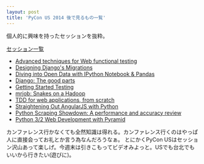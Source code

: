 ```yaml
---
layout: post
title: 'PyCon US 2014 後で見るもの一覧'
---
```


個人的に興味を持ったセッションを抜粋。

[セッション一覧](http://pyvideo.org/category/50/pycon-us-2014)

- [Advanced techniques for Web functional testing](http://pyvideo.org/video/2660/advanced-techniques-for-web-functional-testing)
- [Designing Django's Migrations](http://pyvideo.org/video/2630/designing-djangos-migrations)
- [Diving into Open Data with IPython Notebook & Pandas](http://pyvideo.org/video/2657/diving-into-open-data-with-ipython-notebook-pan-0)
- [Django: The good parts](http://pyvideo.org/video/2652/django-the-good-parts)
- [Getting Started Testing](http://pyvideo.org/video/2674/getting-started-testing)
- [mrjob: Snakes on a Hadoop](http://pyvideo.org/video/2564/mrjob-snakes-on-a-hadoop)
- [TDD for web applications, from scratch](http://pyvideo.org/video/2580/tdd-for-web-applications-from-scratch)
- [Straightening Out AngularJS with Python](http://pyvideo.org/video/2584/straightening-out-angularjs-with-python)
- [Python Scraping Showdown: A performance and accuracy review](http://pyvideo.org/video/2593/python-scraping-showdown-a-performance-and-accur)
- [Python 3/2 Web Development with Pyramid](http://pyvideo.org/video/2615/python-32-web-development-with-pyramid)

カンファレンス行かなくても全然知識は得れる。カンファレンス行くのはやっぱ人に直接会ってお礼とか言う為なんだろうなぁ。
とにかくPyCon USはセッション沢山あって楽しげ。今週末は引きこもってビデオみよっと。USでも台北でもいいから行きたい(遊びに)。

